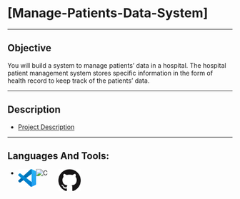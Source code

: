 # [Manage-Patients-Data-System]

---
## Objective
You will build a system to manage patients’ data in a hospital. The hospital patient management system stores specific information in the form of health record to keep track of the patients’ data.

---
## Description  
- [Project Description](Manage-Patients-Data-System.pdf)
  
---
## Languages And Tools:
- <img align="left" alt="Visual Studio Code" width="40px" src="https://raw.githubusercontent.com/github/explore/80688e429a7d4ef2fca1e82350fe8e3517d3494d/topics/visual-studio-code/visual-studio-code.png" /> <img align="left" alt="C" width="50px" src="https://user-images.githubusercontent.com/25181517/192106070-46255bcf-65e6-4c6b-a296-bf8d0d8fb2a7.png" /><img align="left" alt="GitHub" width="50px" src="https://raw.githubusercontent.com/github/explore/78df643247d429f6cc873026c0622819ad797942/topics/github/github.png" /> 
<br/>
